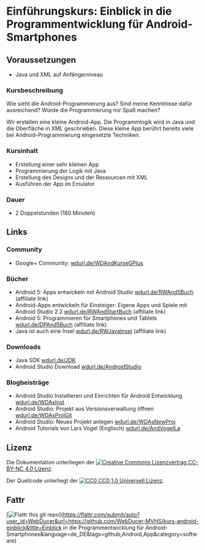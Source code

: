 # Einführungskurs: Einblick in die Programmentwicklung für Android- Smartphones

## Voraussetzungen
- Java und XML auf Anfängerniveau

### Kursbeschreibung
Wie sieht die Android-Programmierung aus? Sind meine Kenntnisse dafür ausreichend? Würde die Programmierung mir Spaß machen?

Wir erstellen eine kleine Android-App. Die Programmlogik wird in Java und die Oberfläche in XML geschrieben. Diese kleine App berührt bereits viele bei Android-Programmierung eingesetzte Techniken.

### Kursinhalt
- Erstellung einer sehr kleinen App
- Programmierung der Logik mit Java
- Erstellung des Designs und der Ressourcen mit XML
- Ausführen der App im Emulator

### Dauer
- 2 Doppelstunden (180 Minuten)

## Links
### Community
- Google+ Community: [wdurl.de/WDAndKurseGPlus](http://wdurl.de/WDAndKurseGPlus "Google+ Community des Kurses")

### Bücher
- Android 5: Apps entwickeln mit Android Studio [wdurl.de/RWAnd5Buch](http://wdurl.de/RWAnd5Buch "Android 5: Apps entwickeln mit Android Studio") (affiliate link)
- Android-Apps entwickeln für Einsteiger: Eigene Apps und Spiele mit Android Studio 2.2 [wdurl.de/RWAndStartBuch](http://wdurl.de/RWAndStartBuch "Android-Apps entwickeln für Einsteiger: Eigene Apps und Spiele mit Android Studio 2.2") (affiliate link)
- Android 5: Programmieren für Smartphones und Tablets [wdurl.de/DPAnd5Buch](http://wdurl.de/DPAnd5Buch "Android 5: Programmieren für Smartphones und Tablets") (affiliate link)
- Java ist auch eine Insel [wdurl.de/RWJavaInsel](http://wdurl.de/RWJavaInsel "Java ist auch eine Insel") (affiliate link)

### Downloads
- Java SDK [wdurl.de/JDK](http://wdurl.de/JDK "Java SDK Download")
- Android Studio Download [wdurl.de/AndroidStudio](http://wdurl.de/AndroidStudio "Download von Android Studio")

### Blogbeisträge
- Android Studio Installieren und Einrichten für Android Entwicklung [wdurl.de/WDAsInst](http://wdurl.de/WDAsInst "Tutorial zu: Android Studio Installieren und Einrichten für Android Entwicklung")
- Android Studio: Projekt aus Versionsverwaltung öffnen [wdurl.de/WDAsProjGit](http://wdurl.de/WDAsProjGit "Android Studio: Projekt aus Versionsverwaltung öffnen")
- Android Studio: Neues Projekt anlegen [wdurl.de/WDAsNewProj](http://wdurl.de/WDAsNewProj "Android Studio: Neues Projekt anlegen")
- Android Tutorials von Lars Vogel (Englisch) [wdurl.de/AndVogelLa](http://wdurl.de/AndVogelLa)

Lizenz
------
Die Dokumentation unterliegen der [![Creative Commons Lizenzvertrag](https://i.creativecommons.org/l/by-nc/4.0/88x31.png) CC-BY-NC 4.0 Lizenz](http://creativecommons.org/licenses/by-nc/4.0/deed.de).

Der Quellcode unterliegt der [![CC0](http://i.creativecommons.org/p/zero/1.0/88x31.png) CC0 1.0 Universell Lizenz](https://creativecommons.org/publicdomain/zero/1.0/deed.de).

Fattr
-----
[![Flattr this git repo](http://api.flattr.com/button/flattr-badge-large.png)](https://flattr.com/submit/auto?user_id=WebDucer&url=https://github.com/WebDucer-MVHS/kurs-android-einblick&title=Einblick in die Programmentwicklung für Android-Smartphones&language=de_DE&tags=github,Android,App&category=software)
